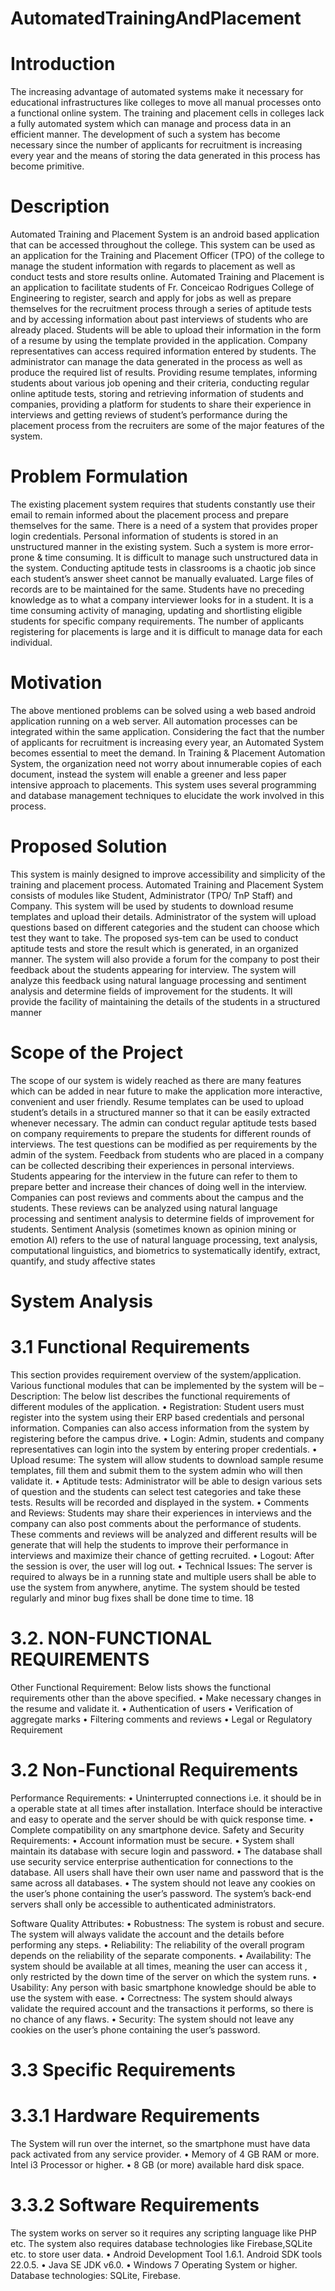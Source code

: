 # AutomatedTrainingAndPlacement


# Introduction
The increasing advantage of automated systems make it necessary for educational infrastructures like colleges to move all manual processes onto a functional online system. The training and placement cells in colleges lack a fully automated system which can manage and process data in an efficient manner. The development of such a system has become necessary since the number of applicants for recruitment is increasing every year and the means of storing the data generated in this process has become primitive.
# Description
Automated Training and Placement System is an android based application that can be accessed throughout the college. This system can be used as an application for the Training and Placement Officer (TPO) of the college to manage the student information with regards to placement as well as conduct tests and store results online. Automated Training and Placement is an application to facilitate students of Fr. Conceicao Rodrigues College of Engineering to register, search and apply for jobs as well as prepare themselves for the recruitment process through a series of aptitude tests and by accessing information about past interviews of students who are already placed. Students will be able to upload their information in the form of a resume by using the template provided in the application. Company representatives can access required information entered by students. The administrator can manage the data generated in the process as well as produce the required list of results. Providing resume templates, informing students about various job opening and their criteria, conducting regular online aptitude tests, storing and retrieving information of students and companies, providing a platform for students to share their experience in interviews and getting reviews of student’s performance during the placement process from the recruiters are some of the major features of the system.
# Problem Formulation
The existing placement system requires that students constantly use their email to remain informed about the placement process and prepare themselves for the same. There is a need of a system that provides proper login credentials. Personal information of students is stored in an unstructured manner in the existing system. Such a system is more error-prone & time consuming. It is difficult to manage such unstructured data in the system. Conducting aptitude tests in classrooms is a chaotic job since each student’s answer sheet cannot be manually evaluated. Large files of records are to be maintained for the same. Students have no preceding knowledge as to what a company interviewer looks for in a student. It is a time consuming activity of managing, updating and shortlisting eligible students for specific company requirements. The number of applicants registering for placements is large and it is difficult to manage data for each individual.
# Motivation
The above mentioned problems can be solved using a web based android application running on a web server. All automation processes can be integrated within the same application. Considering the fact that the number of applicants for recruitment is increasing every year, an Automated System becomes essential to meet the demand. In Training & Placement Automation System, the organization need not worry about innumerable copies of each document, instead the system will enable a greener and less paper intensive approach to placements. This system uses several programming and database management techniques to elucidate the work involved in this process.
# Proposed Solution
This system is mainly designed to improve accessibility and simplicity of the training and placement process. Automated Training and Placement System consists of modules like Student, Administrator (TPO/ TnP Staff) and Company. This system will be used by students to download resume templates and upload their details. Administrator of the system will upload questions based on different categories and the student can choose which test they want to take. The proposed sys-tem can be used to conduct aptitude tests and store the result which is generated, in an organized manner. The system will also provide a forum for the company to post their feedback about the students appearing for interview. The system will analyze this feedback using natural language processing and sentiment analysis and determine fields of improvement for the students. It will provide the facility of maintaining the details of the students in a structured manner
# Scope of the Project
The scope of our system is widely reached as there are many features which can be added in near future to make the application more interactive, convenient and user friendly. Resume templates can be used to upload student’s details in a structured manner so that it can be easily extracted whenever necessary. The admin can conduct regular aptitude tests based on company requirements to prepare the students for different rounds of interviews. The test questions can be modified as per requirements by the admin of the system. Feedback from students who are placed in a company can be collected describing their experiences in personal interviews. Students appearing for the interview in the future can refer to them to prepare better and increase their chances of doing well in the interview. Companies can post reviews and comments about the campus and the students. These reviews can be analyzed using natural language processing and sentiment analysis to determine fields of improvement for students. Sentiment Analysis (sometimes known as opinion mining or emotion AI) refers to the use of natural language processing, text analysis, computational linguistics, and biometrics to systematically identify, extract, quantify, and study affective states

# System Analysis
# 3.1 Functional Requirements
This section provides requirement overview of the system/application. Various functional modules that can be implemented by the system will be –
Description: The below list describes the functional requirements of different modules of the application.
• Registration: Student users must register into the system using their ERP based credentials and personal information. Companies can also access information from the system by registering before the campus drive.
• Login: Admin, students and company representatives can login into the system by entering proper credentials.
• Upload resume: The system will allow students to download sample resume templates, fill them and submit them to the system admin who will then validate it.
• Aptitude tests: Administrator will be able to design various sets of question and the students can select test categories and take these tests. Results will be recorded and displayed in the system.
• Comments and Reviews: Students may share their experiences in interviews and the company can also post comments about the performance of students. These comments and reviews will be analyzed and different results will be generate that will help the students to improve their performance in interviews and maximize their chance of getting recruited.
• Logout: After the session is over, the user will log out.
• Technical Issues: The server is required to always be in a running state and multiple users shall be able to use the system from anywhere, anytime. The system should be tested regularly and minor bug fixes shall be done time to time.
18
# 3.2. NON-FUNCTIONAL REQUIREMENTS
Other Functional Requirement: Below lists shows the functional requirements other than the above specified.
• Make necessary changes in the resume and validate it.
• Authentication of users
• Verification of aggregate marks
• Filtering comments and reviews
• Legal or Regulatory Requirement
# 3.2 Non-Functional Requirements
Performance Requirements:
• Uninterrupted connections i.e. it should be in a operable state at all times after installation. Interface should be interactive and easy to operate and the server should be with quick response time.
• Complete compatibility on any smartphone device.
Safety and Security Requirements:
• Account information must be secure.
• System shall maintain its database with secure login and password.
• The database shall use security service enterprise authentication for connections to the database. All users shall have their own user name and password that is the same across all databases.
• The system should not leave any cookies on the user’s phone containing the user’s password. The system’s back-end servers shall only be accessible to authenticated administrators.

Software Quality Attributes:
• Robustness: The system is robust and secure. The system will always validate the account and the details before performing any steps.
• Reliability: The reliability of the overall program depends on the reliability of the separate components.
• Availability: The system should be available at all times, meaning the user can access it , only restricted by the down time of the server on which the system runs.
• Usability: Any person with basic smartphone knowledge should be able to use the system with ease.
• Correctness: The system should always validate the required account and the transactions it performs, so there is no chance of any flaws.
• Security: The system should not leave any cookies on the user’s phone containing the user’s password.

# 3.3 Specific Requirements
# 3.3.1 Hardware Requirements
The System will run over the internet, so the smartphone must have data pack activated from any service provider.
• Memory of 4 GB RAM or more. Intel i3 Processor or higher.
• 8 GB (or more) available hard disk space.
# 3.3.2 Software Requirements
The system works on server so it requires any scripting language like PHP etc. The system also requires database technologies like Firebase,SQLite etc. to store user data.
• Android Development Tool 1.6.1. Android SDK tools 22.0.5.
• Java SE JDK v6.0.
• Windows 7 Operating System or higher. Database technologies: SQLite, Firebase.
